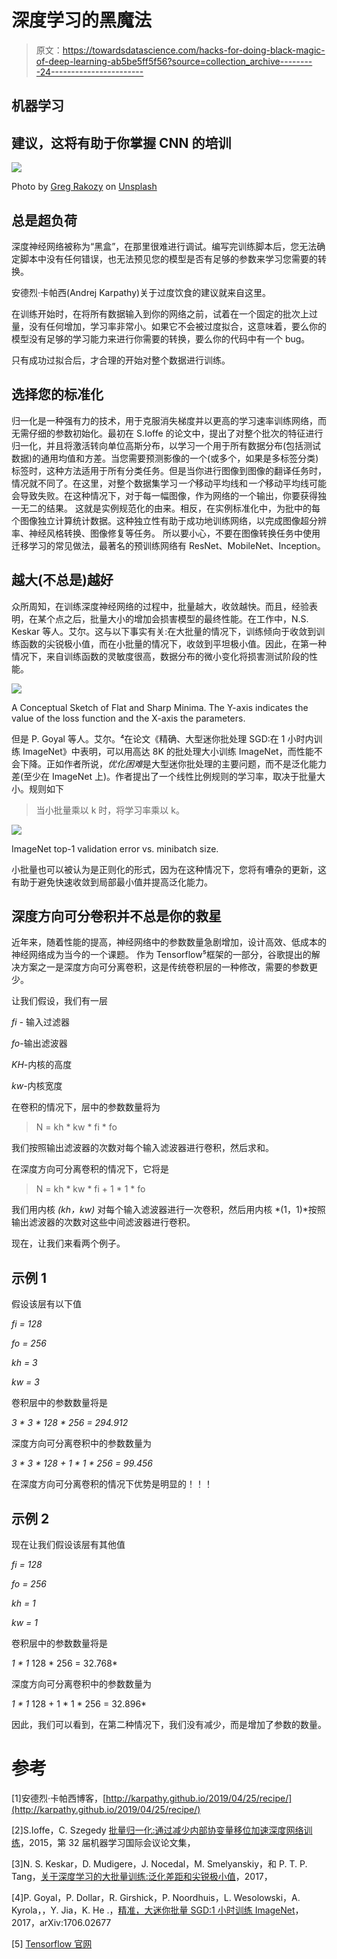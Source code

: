 # 深度学习的黑魔法

> 原文：<https://towardsdatascience.com/hacks-for-doing-black-magic-of-deep-learning-ab5be5ff5f56?source=collection_archive---------24----------------------->

## 机器学习

## 建议，这将有助于你掌握 CNN 的培训

![](img/976b094d4a2a1314d466723c6b0efd9d.png)

Photo by [Greg Rakozy](https://unsplash.com/@grakozy?utm_source=medium&utm_medium=referral) on [Unsplash](https://unsplash.com?utm_source=medium&utm_medium=referral)

## 总是超负荷

深度神经网络被称为“黑盒”，在那里很难进行调试。编写完训练脚本后，您无法确定脚本中没有任何错误，也无法预见您的模型是否有足够的参数来学习您需要的转换。

安德烈·卡帕西(Andrej Karpathy)关于过度饮食的建议就来自这里。

在训练开始时，在将所有数据输入到你的网络之前，试着在一个固定的批次上过量，没有任何增加，学习率非常小。如果它不会被过度拟合，这意味着，要么你的模型没有足够的学习能力来进行你需要的转换，要么你的代码中有一个 bug。

只有成功过拟合后，才合理的开始对整个数据进行训练。

## 选择您的标准化

归一化是一种强有力的技术，用于克服消失梯度并以更高的学习速率训练网络，而无需仔细的参数初始化。最初在 S.Ioffe 的论文中，提出了对整个批次的特征进行归一化，并且将激活转向单位高斯分布，以学习一个用于所有数据分布(包括测试数据)的通用均值和方差。当您需要预测影像的一个(或多个，如果是多标签分类)标签时，这种方法适用于所有分类任务。但是当你进行图像到图像的翻译任务时，情况就不同了。在这里，对整个数据集学习*一个*移动平均线和*一个*移动平均线可能会导致失败。在这种情况下，对于每一幅图像，作为网络的一个输出，你要获得独一无二的结果。
这就是实例规范化的由来。相反，在实例标准化中，为批中的每个图像独立计算统计数据。这种独立性有助于成功地训练网络，以完成图像超分辨率、神经风格转换、图像修复等任务。
所以要小心，不要在图像转换任务中使用迁移学习的常见做法，最著名的预训练网络有 ResNet、MobileNet、Inception。

## 越大(不总是)越好

众所周知，在训练深度神经网络的过程中，批量越大，收敛越快。而且，经验表明，在某个点之后，批量大小的增加会损害模型的最终性能。在工作中，N.S. Keskar 等人。艾尔。这与以下事实有关:在大批量的情况下，训练倾向于收敛到训练函数的尖锐极小值，而在小批量的情况下，收敛到平坦极小值。因此，在第一种情况下，来自训练函数的灵敏度很高，数据分布的微小变化将损害测试阶段的性能。

![](img/2178812016577d0583c79194bbbc17eb.png)

A Conceptual Sketch of Flat and Sharp Minima. The Y-axis indicates the value of the loss function and the X-axis the parameters.

但是 P. Goyal 等人。艾尔。⁴在论文《精确、大型迷你批处理 SGD:在 1 小时内训练 ImageNet》中表明，可以用高达 8K 的批处理大小训练 ImageNet，而性能不会下降。正如作者所说，*优化困难*是大型迷你批处理的主要问题，而不是泛化能力差(至少在 ImageNet 上)。作者提出了一个线性比例规则的学习率，取决于批量大小。规则如下

> 当小批量乘以 k 时，将学习率乘以 k。

![](img/84c17cb30345db4c90b66bef08c9ffae.png)

ImageNet top-1 validation error vs. minibatch size.

小批量也可以被认为是正则化的形式，因为在这种情况下，您将有嘈杂的更新，这有助于避免快速收敛到局部最小值并提高泛化能力。

## 深度方向可分卷积并不总是你的救星

近年来，随着性能的提高，神经网络中的参数数量急剧增加，设计高效、低成本的神经网络成为当今的一个课题。
作为 Tensorflow⁵框架的一部分，谷歌提出的解决方案之一是深度方向可分离卷积，这是传统卷积层的一种修改，需要的参数更少。

让我们假设，我们有一层

*fi -* 输入过滤器

*fo*-输出滤波器

*KH*-内核的高度

*kw*-内核宽度

在卷积的情况下，层中的参数数量将为

> N = kh * kw * fi * fo

我们按照输出滤波器的次数对每个输入滤波器进行卷积，然后求和。

在深度方向可分离卷积的情况下，它将是

> N = kh * kw * fi + 1 * 1 * fo

我们用内核 *(kh，kw)* 对每个输入滤波器进行一次卷积，然后用内核 *(1，1)*按照输出滤波器的次数对这些中间滤波器进行卷积。

现在，让我们来看两个例子。

## 示例 1

假设该层有以下值

*fi = 128*

*fo = 256*

*kh = 3*

*kw = 3*

卷积层中的参数数量将是

*3 * 3 * 128 * 256 = 294.912*

深度方向可分离卷积中的参数数量为

*3 * 3 * 128 + 1 * 1 * 256 = 99.456*

在深度方向可分离卷积的情况下优势是明显的！！！

## 示例 2

现在让我们假设该层有其他值

*fi = 128*

*fo = 256*

*kh = 1*

*kw = 1*

卷积层中的参数数量将是

*1 * 1* 128 * 256 = 32.768*

深度方向可分离卷积中的参数数量为

*1 * 1* 128 + 1 * 1 * 256 = 32.896*

因此，我们可以看到，在第二种情况下，我们没有减少，而是增加了参数的数量。

# 参考

[1]安德烈·卡帕西博客，[http://karpathy.github.io/2019/04/25/recipe/](http://karpathy.github.io/2019/04/25/recipe/)

[2]S.Ioffe，C. Szegedy [批量归一化:通过减少内部协变量移位加速深度网络训练](https://arxiv.org/pdf/1502.03167.pdf)，2015，第 32 届机器学习国际会议论文集，

[3]N. S. Keskar，D. Mudigere，J. Nocedal，M. Smelyanskiy，和 P. T. P. Tang，[关于深度学习的大批量训练:泛化差距和尖锐极小值](https://arxiv.org/pdf/1609.04836.pdf)，2017，

[4]P. Goyal，P. Dollar，R. Girshick，P. Noordhuis，L. Wesolowski，A. Kyrola，，Y. Jia，K. He .，[精准，大迷你批量 SGD:1 小时训练 ImageNet](https://arxiv.org/pdf/1706.02677.pdf)，2017，arXiv:1706.02677

[5] [Tensorflow 官网](https://www.tensorflow.org/)